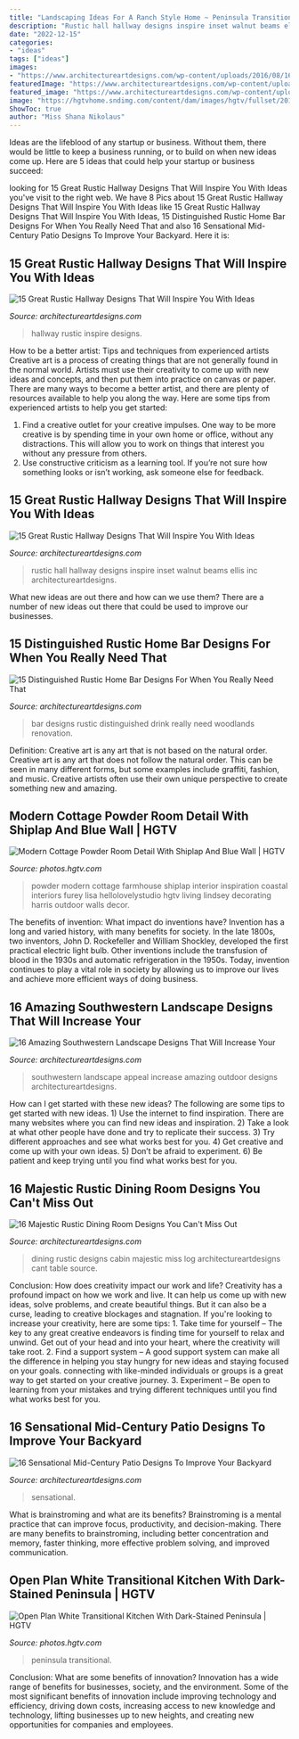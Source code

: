 ```yaml
---
title: "Landscaping Ideas For A Ranch Style Home ~ Peninsula Transitional"
description: "Rustic hall hallway designs inspire inset walnut beams ellis inc architectureartdesigns"
date: "2022-12-15"
categories:
- "ideas"
tags: ["ideas"]
images:
- "https://www.architectureartdesigns.com/wp-content/uploads/2016/08/16-Majestic-Rustic-Dining-Room-Designs-You-Cant-Miss-Out-15.jpg"
featuredImage: "https://www.architectureartdesigns.com/wp-content/uploads/2016/09/15-Great-Rustic-Hallway-Designs-That-Will-Inspire-You-With-Ideas-11.jpg"
featured_image: "https://www.architectureartdesigns.com/wp-content/uploads/2016/09/15-Great-Rustic-Hallway-Designs-That-Will-Inspire-You-With-Ideas-14.jpg"
image: "https://hgtvhome.sndimg.com/content/dam/images/hgtv/fullset/2013/12/2/0/DP_Catherine-Nakahara-beige-transitional-kitchen-family-room_v.jpg.rend.hgtvcom.966.1288.suffix/1400954264708.jpeg"
ShowToc: true
author: "Miss Shana Nikolaus"
---
```



Ideas are the lifeblood of any startup or business. Without them, there would be little to keep a business running, or to build on when new ideas come up. Here are 5 ideas that could help your startup or business succeed:

	

		
looking for 15 Great Rustic Hallway Designs That Will Inspire You With Ideas you've visit to the right web. We have 8 Pics about 15 Great Rustic Hallway Designs That Will Inspire You With Ideas like 15 Great Rustic Hallway Designs That Will Inspire You With Ideas, 15 Distinguished Rustic Home Bar Designs For When You Really Need That and also 16 Sensational Mid-Century Patio Designs To Improve Your Backyard. Here it is:
		
    
## 15 Great Rustic Hallway Designs That Will Inspire You With Ideas

<img loading=lazy src="https://www.architectureartdesigns.com/wp-content/uploads/2016/09/15-Great-Rustic-Hallway-Designs-That-Will-Inspire-You-With-Ideas-14.jpg" onerror="this.onerror=null;this.src='https://tse2.mm.bing.net/th?id=OIP.m1v3UPWQbUy7I6CUCl1lfAHaLH&amp;pid=15.1';" alt="15 Great Rustic Hallway Designs That Will Inspire You With Ideas">

_Source: architectureartdesigns.com_

>hallway rustic inspire designs. 

	

How to be a better artist: Tips and techniques from experienced artists
Creative art is a process of creating things that are not generally found in the normal world. Artists must use their creativity to come up with new ideas and concepts, and then put them into practice on canvas or paper. There are many ways to become a better artist, and there are plenty of resources available to help you along the way. Here are some tips from experienced artists to help you get started: 
1. Find a creative outlet for your creative impulses. One way to be more creative is by spending time in your own home or office, without any distractions. This will allow you to work on things that interest you without any pressure from others. 
2. Use constructive criticism as a learning tool. If you’re not sure how something looks or isn’t working, ask someone else for feedback.

    
## 15 Great Rustic Hallway Designs That Will Inspire You With Ideas

<img loading=lazy src="https://www.architectureartdesigns.com/wp-content/uploads/2016/09/15-Great-Rustic-Hallway-Designs-That-Will-Inspire-You-With-Ideas-11.jpg" onerror="this.onerror=null;this.src='https://tse3.mm.bing.net/th?id=OIP.1dahwaJxrnM2OIvMvaecLAHaJ8&amp;pid=15.1';" alt="15 Great Rustic Hallway Designs That Will Inspire You With Ideas">

_Source: architectureartdesigns.com_

>rustic hall hallway designs inspire inset walnut beams ellis inc architectureartdesigns. 

	

What new ideas are out there and how can we use them?
There are a number of new ideas out there that could be used to improve our businesses.

    
## 15 Distinguished Rustic Home Bar Designs For When You Really Need That

<img loading=lazy src="https://www.architectureartdesigns.com/wp-content/uploads/2016/09/15-Distinguished-Rustic-Home-Bar-Designs-For-When-You-Really-Need-That-Drink-11.jpg" onerror="this.onerror=null;this.src='https://tse1.mm.bing.net/th?id=OIP.wnwTSUwPAuFkVkgJe43KzQHaLG&amp;pid=15.1';" alt="15 Distinguished Rustic Home Bar Designs For When You Really Need That">

_Source: architectureartdesigns.com_

>bar designs rustic distinguished drink really need woodlands renovation. 

	

Definition: Creative art is any art that is not based on the natural order.
Creative art is any art that does not follow the natural order. This can be seen in many different forms, but some examples include graffiti, fashion, and music. Creative artists often use their own unique perspective to create something new and amazing.

    
## Modern Cottage Powder Room Detail With Shiplap And Blue Wall | HGTV

<img loading=lazy src="https://hgtvhome.sndimg.com/content/dam/images/hgtv/fullset/2018/6/4/2/FOD18_Lisa-Furey_Small-Cottage_35.jpg.rend.hgtvcom.966.1449.suffix/1528140067087.jpeg" onerror="this.onerror=null;this.src='https://tse4.mm.bing.net/th?id=OIP.J_psFvlIhZQ98SfPV4a2RQHaLH&amp;pid=15.1';" alt="Modern Cottage Powder Room Detail With Shiplap And Blue Wall | HGTV">

_Source: photos.hgtv.com_

>powder modern cottage farmhouse shiplap interior inspiration coastal interiors furey lisa hellolovelystudio hgtv living lindsey decorating harris outdoor walls decor. 

	

The benefits of invention: What impact do inventions have?
Invention has a long and varied history, with many benefits for society. In the late 1800s, two inventors, John D. Rockefeller and William Shockley, developed the first practical electric light bulb. Other inventions include the transfusion of blood in the 1930s and automatic refrigeration in the 1950s. Today, invention continues to play a vital role in society by allowing us to improve our lives and achieve more efficient ways of doing business.

    
## 16 Amazing Southwestern Landscape Designs That Will Increase Your

<img loading=lazy src="https://www.architectureartdesigns.com/wp-content/uploads/2016/04/16-Amazing-Southwestern-Landscape-Designs-That-Will-Increase-Your-Outdoor-Appeal-14.jpg" onerror="this.onerror=null;this.src='https://tse1.mm.bing.net/th?id=OIP.PnqgdJkJ5yNECnWEgxqi5wHaE7&amp;pid=15.1';" alt="16 Amazing Southwestern Landscape Designs That Will Increase Your">

_Source: architectureartdesigns.com_

>southwestern landscape appeal increase amazing outdoor designs architectureartdesigns. 

	

How can I get started with these new ideas?
The following are some tips to get started with new ideas. 1) Use the internet to find inspiration. There are many websites where you can find new ideas and inspiration. 2) Take a look at what other people have done and try to replicate their success. 3) Try different approaches and see what works best for you. 4) Get creative and come up with your own ideas. 5) Don’t be afraid to experiment. 6) Be patient and keep trying until you find what works best for you.

    
## 16 Majestic Rustic Dining Room Designs You Can&#039;t Miss Out

<img loading=lazy src="https://www.architectureartdesigns.com/wp-content/uploads/2016/08/16-Majestic-Rustic-Dining-Room-Designs-You-Cant-Miss-Out-15.jpg" onerror="this.onerror=null;this.src='https://tse4.mm.bing.net/th?id=OIP.BESVtkgadx893bX2TlZqawHaLH&amp;pid=15.1';" alt="16 Majestic Rustic Dining Room Designs You Can&#039;t Miss Out">

_Source: architectureartdesigns.com_

>dining rustic designs cabin majestic miss log architectureartdesigns cant table source. 

	

Conclusion: How does creativity impact our work and life?
Creativity has a profound impact on how we work and live. It can help us come up with new ideas, solve problems, and create beautiful things. But it can also be a curse, leading to creative blockages and stagnation. If you're looking to increase your creativity, here are some tips: 1. Take time for yourself – The key to any great creative endeavors is finding time for yourself to relax and unwind. Get out of your head and into your heart, where the creativity will take root. 2. Find a support system – A good support system can make all the difference in helping you stay hungry for new ideas and staying focused on your goals. connecting with like-minded individuals or groups is a great way to get started on your creative journey. 3. Experiment – Be open to learning from your mistakes and trying different techniques until you find what works best for you.

    
## 16 Sensational Mid-Century Patio Designs To Improve Your Backyard

<img loading=lazy src="https://www.architectureartdesigns.com/wp-content/uploads/2015/06/16-Sensational-Mid-Century-Patio-Designs-To-Improve-Your-Backyard-9.jpg" onerror="this.onerror=null;this.src='https://tse3.mm.bing.net/th?id=OIP.m7XdBCz5W2KTVc1MEHiJ0QHaE7&amp;pid=15.1';" alt="16 Sensational Mid-Century Patio Designs To Improve Your Backyard">

_Source: architectureartdesigns.com_

>sensational. 

	

What is brainstroming and what are its benefits?
Brainstroming is a mental practice that can improve focus, productivity, and decision-making. There are many benefits to brainstroming, including better concentration and memory, faster thinking, more effective problem solving, and improved communication.

    
## Open Plan White Transitional Kitchen With Dark-Stained Peninsula | HGTV

<img loading=lazy src="https://hgtvhome.sndimg.com/content/dam/images/hgtv/fullset/2013/12/2/0/DP_Catherine-Nakahara-beige-transitional-kitchen-family-room_v.jpg.rend.hgtvcom.966.1288.suffix/1400954264708.jpeg" onerror="this.onerror=null;this.src='https://tse4.mm.bing.net/th?id=OIP.7wz1XN5A3BsIeXLRzFQJMAHaJ4&amp;pid=15.1';" alt="Open Plan White Transitional Kitchen With Dark-Stained Peninsula | HGTV">

_Source: photos.hgtv.com_

>peninsula transitional. 

	

Conclusion: What are some benefits of innovation?
Innovation has a wide range of benefits for businesses, society, and the environment. Some of the most significant benefits of innovation include improving technology and efficiency, driving down costs, increasing access to new knowledge and technology, lifting businesses up to new heights, and creating new opportunities for companies and employees.

